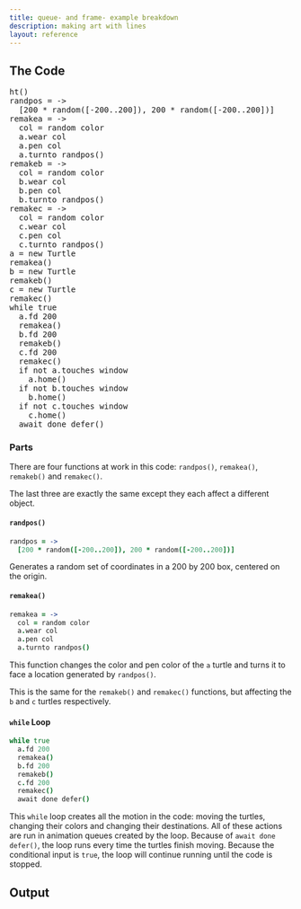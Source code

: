 ```yaml
---
title: queue- and frame- example breakdown
description: making art with lines
layout: reference
---
```


## The Code

<pre class="examp">
ht()
randpos = ->
  [200 * random([-200..200]), 200 * random([-200..200])]
remakea = ->
  col = random color
  a.wear col
  a.pen col
  a.turnto randpos()
remakeb = ->
  col = random color
  b.wear col
  b.pen col
  b.turnto randpos()
remakec = ->
  col = random color
  c.wear col
  c.pen col
  c.turnto randpos()
a = new Turtle
remakea()
b = new Turtle
remakeb()
c = new Turtle
remakec()
while true
  a.fd 200
  remakea()
  b.fd 200
  remakeb()
  c.fd 200
  remakec()
  if not a.touches window
    a.home()
  if not b.touches window
    b.home()
  if not c.touches window
    c.home()
  await done defer()
</pre>

### Parts

There are four functions at work in this code: `randpos()`, `remakea()`, `remakeb()` and `remakec()`. 

The last three are exactly the same except they each affect a different object. 

#### `randpos()`

```coffeescript
randpos = ->
  [200 * random([-200..200]), 200 * random([-200..200])]
```

Generates a random set of coordinates in a 200 by 200 box, centered on the origin. 

#### `remakea()`

```coffeescript
remakea = ->
  col = random color
  a.wear col
  a.pen col
  a.turnto randpos()
```

This function changes the color and pen color of the `a` turtle and turns it to face a location generated by `randpos()`. 

This is the same for the `remakeb()` and `remakec()` functions, but affecting the `b` and `c` turtles respectively. 

#### `while` Loop

```coffeescript
while true
  a.fd 200
  remakea()
  b.fd 200
  remakeb()
  c.fd 200
  remakec()
  await done defer()
```

This `while` loop creates all the motion in the code: moving the turtles, changing their colors and changing their destinations. All of these actions are run in animation queues created by the loop. Because of `await done defer()`, the loop runs every time the turtles finish moving. Because the conditional input is `true`, the loop will continue running until the code is stopped. 

## Output

<script type="figure" width=500 height=500>
ht()
randpos = ->
  [random([-100..100]), random([-100..100])]
remakea = ->
  col = random color
  a.wear col
  a.pen col
  a.turnto randpos()
remakeb = ->
  col = random color
  b.wear col
  b.pen col
  b.turnto randpos()
remakec = ->
  col = random color
  c.wear col
  c.pen col
  c.turnto randpos()
a = new Turtle
remakea()
b = new Turtle
remakeb()
c = new Turtle
remakec()
while true
  a.fd 200
  remakea()
  b.fd 200
  remakeb()
  c.fd 200
  remakec()
  await done defer()
</script>
